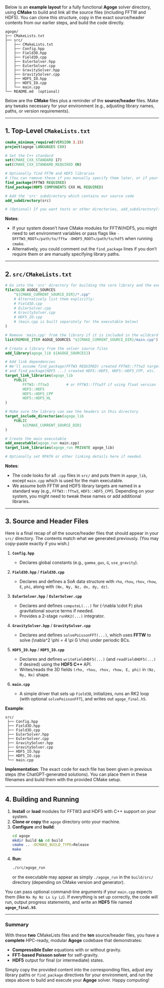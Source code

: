 Below is an **example layout** for a fully functional **Agoge** solver directory, using **CMake** to build and link all the source files (including FFTW and HDF5). You can clone this structure, copy in the exact source/header contents from our earlier steps, and build the code directly.

```
agoge/
├── CMakeLists.txt
├── src/
│   ├── CMakeLists.txt
│   ├── Config.hpp
│   ├── Field3D.hpp
│   ├── Field3D.cpp
│   ├── EulerSolver.hpp
│   ├── EulerSolver.cpp
│   ├── GravitySolver.hpp
│   ├── GravitySolver.cpp
│   ├── HDF5_IO.hpp
│   ├── HDF5_IO.cpp
│   └── main.cpp
└── README.md  (optional)
```

Below are the **CMake** files plus a reminder of the **source/header** files. Make any tweaks necessary for your environment (e.g., adjusting library names, paths, or version requirements).

---

## 1. Top-Level `CMakeLists.txt`

```cmake
cmake_minimum_required(VERSION 3.15)
project(agoge LANGUAGES CXX)

# Set the C++ standard
set(CMAKE_CXX_STANDARD 17)
set(CMAKE_CXX_STANDARD_REQUIRED ON)

# Optionally find FFTW and HDF5 libraries
# (You can remove these if you manually specify them later, or if your code doesn't need them)
find_package(FFTW3 REQUIRED)
find_package(HDF5 COMPONENTS CXX HL REQUIRED)

# Add the 'src' subdirectory which contains our source code
add_subdirectory(src)

# (Optional) If you want tests or other directories, add_subdirectory(tests) here
```

**Notes**:
- If your system doesn’t have CMake modules for FFTW/HDF5, you might need to set environment variables or pass flags like `-DFFTW3_ROOT=/path/to/fftw -DHDF5_ROOT=/path/to/hdf5` when running `cmake`.
- Alternatively, you could comment out the `find_package` lines if you don’t require them or are manually specifying library paths.

---

## 2. `src/CMakeLists.txt`

```cmake
# Go into the 'src' directory for building the core library and the executable
file(GLOB AGOGE_SOURCES
    "${CMAKE_CURRENT_SOURCE_DIR}/*.cpp"
    # Alternatively list them explicitly:
    # Field3D.cpp
    # EulerSolver.cpp
    # GravitySolver.cpp
    # HDF5_IO.cpp
    # (main.cpp is built separately for the executable below)
)

# Remove 'main.cpp' from the library if it is included in the wildcard
list(REMOVE_ITEM AGOGE_SOURCES "${CMAKE_CURRENT_SOURCE_DIR}/main.cpp")

# Create a library from the solver source files
add_library(agoge_lib ${AGOGE_SOURCES})

# Add link dependencies
# We'll assume find_package(FFTW3 REQUIRED) created FFTW3::fftw3 target
# and find_package(HDF5 ...) created HDF5::HDF5, HDF5::HDF5_CPP, etc.
target_link_libraries(agoge_lib
    PUBLIC
        FFTW3::fftw3        # or FFTW3::fftw3f if using float version
        HDF5::HDF5
        HDF5::HDF5_CPP
        HDF5::HDF5_HL
)

# Make sure the library can see the headers in this directory
target_include_directories(agoge_lib
    PUBLIC
        ${CMAKE_CURRENT_SOURCE_DIR}
)

# Create the main executable
add_executable(agoge_run main.cpp)
target_link_libraries(agoge_run PRIVATE agoge_lib)

# Optionally set RPATH or other linking details here if needed.
```

**Notes**:
- The code looks for all `.cpp` files in `src/` and puts them in `agoge_lib`, except `main.cpp` which is used for the main executable.
- We assume both FFTW and HDF5 library targets are named in a standard way (e.g., `FFTW3::fftw3`, `HDF5::HDF5_CPP`). Depending on your system, you might need to tweak these names or add additional libraries.

---

## 3. Source and Header Files

Here is a final recap of *all* the source/header files that should appear in your `src/` directory. The contents match what we generated previously. (You may copy-paste exactly if you wish.)

1. **`Config.hpp`**  
   - Declares global constants (e.g., `gamma_gas`, `G`, `use_gravity`).  

2. **`Field3D.hpp`** / **`Field3D.cpp`**  
   - Declares and defines a SoA data structure with `rho`, `rhou`, `rhov`, `rhow`, `E`, `phi`, along with `(Nx, Ny, Nz, dx, dy, dz)`.  

3. **`EulerSolver.hpp`** / **`EulerSolver.cpp`**  
   - Declares and defines `computeL(...)` for \(-\nabla \cdot F\) plus gravitational source terms if needed.  
   - Provides a 2-stage `runRK2(...)` integrator.  

4. **`GravitySolver.hpp`** / **`GravitySolver.cpp`**  
   - Declares and defines `solvePoissonFFT(...)`, which uses **FFTW** to solve \(\nabla^2 \phi = 4 \pi G \rho\) under periodic BCs.  

5. **`HDF5_IO.hpp`** / **`HDF5_IO.cpp`**  
   - Declares and defines `writeFieldHDF5(...)` (and `readFieldHDF5(...)` if desired) using the **HDF5 C++** API.  
   - Writes/reads the 3D fields `(rho, rhou, rhov, rhow, E, phi)` in `(Nz, Ny, Nx)` shape.  

6. **`main.cpp`**  
   - A simple driver that sets up `Field3D`, initializes, runs an RK2 loop (with optional `solvePoissonFFT`), and writes out `agoge_final.h5`.  

**Example**:
```
src/
 ├── Config.hpp
 ├── Field3D.hpp
 ├── Field3D.cpp
 ├── EulerSolver.hpp
 ├── EulerSolver.cpp
 ├── GravitySolver.hpp
 ├── GravitySolver.cpp
 ├── HDF5_IO.hpp
 ├── HDF5_IO.cpp
 └── main.cpp
```

**Implementation**: The exact code for each file has been given in previous steps (the ChatGPT-generated solutions). You can place them in these filenames and build them with the provided CMake setup.

---

## 4. Building and Running

1. **Install** or **load** modules for FFTW3 and HDF5 with C++ support on your system.  
2. **Clone or copy** the `agoge` directory onto your machine.  
3. **Configure** and **build**:
   ```bash
   cd agoge
   mkdir build && cd build
   cmake .. -DCMAKE_BUILD_TYPE=Release
   make
   ```
4. **Run**:
   ```bash
   ./src/agoge_run
   ```
   or the executable may appear as simply `./agoge_run` in the `build/src/` directory (depending on CMake version and generator).

You can pass optional command-line arguments if your `main.cpp` expects them (like `Nx Ny Nz Lx Ly Lz`). If everything is set up correctly, the code will run, output progress statements, and write an **HDF5** file named **`agoge_final.h5`**.

---

### Summary

With these **two** CMakeLists files and the **ten** source/header files, you have a **complete** HPC-ready, modular **Agoge** codebase that demonstrates:

- **Compressible Euler** equations with or without gravity.  
- **FFT-based Poisson solver** for self-gravity.  
- **HDF5** output for final (or intermediate) states.  

Simply copy the provided content into the corresponding files, adjust any library paths or `find_package` directives for your environment, and run the steps above to build and execute your **Agoge** solver. Happy computing!